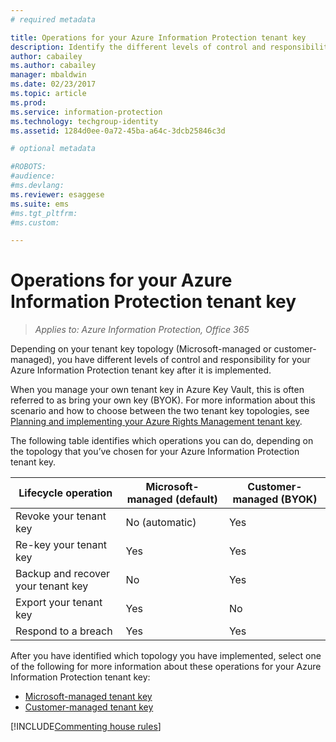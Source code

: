```yaml
---
# required metadata

title: Operations for your Azure Information Protection tenant key
description: Identify the different levels of control and responsibility that you have for your Azure Information Protection tenant key.
author: cabailey
ms.author: cabailey
manager: mbaldwin
ms.date: 02/23/2017
ms.topic: article
ms.prod:
ms.service: information-protection
ms.technology: techgroup-identity
ms.assetid: 1284d0ee-0a72-45ba-a64c-3dcb25846c3d

# optional metadata

#ROBOTS:
#audience:
#ms.devlang:
ms.reviewer: esaggese
ms.suite: ems
#ms.tgt_pltfrm:
#ms.custom:

---
```


# Operations for your Azure Information Protection tenant key

>*Applies to: Azure Information Protection, Office 365*

Depending on your tenant key topology (Microsoft-managed or customer-managed), you have different levels of control and responsibility for your Azure Information Protection tenant key after it is implemented.

When you manage your own tenant key in Azure Key Vault, this is often referred to as bring your own key (BYOK). For more information about this scenario and how to choose between the two tenant key topologies, see [Planning and implementing your Azure Rights Management tenant key](../plan-design/plan-implement-tenant-key.md).

The following table identifies which operations you can do, depending on the topology that you’ve chosen for your Azure Information Protection tenant key.

|Lifecycle operation|Microsoft-managed (default)|Customer-managed (BYOK)|
|-----------------------|-------------------------------|---------------------------|
|Revoke your tenant key|No (automatic)|Yes|
|Re-key your tenant key|Yes|Yes|
|Backup and recover your tenant key|No|Yes|
|Export your tenant key|Yes|No|
|Respond to a breach|Yes|Yes|

After you have identified which topology you have implemented, select one of the following for more information about these operations for your Azure Information Protection tenant key:


- [Microsoft-managed tenant key](operations-microsoft-managed-tenant-key.md)
- [Customer-managed tenant key](operations-customer-managed-tenant-key.md)

[!INCLUDE[Commenting house rules](../includes/houserules.md)]
